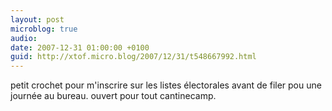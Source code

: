 ```yaml
---
layout: post
microblog: true
audio: 
date: 2007-12-31 01:00:00 +0100
guid: http://xtof.micro.blog/2007/12/31/t548667992.html
---
```

petit crochet pour m'inscrire sur les listes électorales avant de filer pou une journée au bureau. ouvert pour tout cantinecamp.
